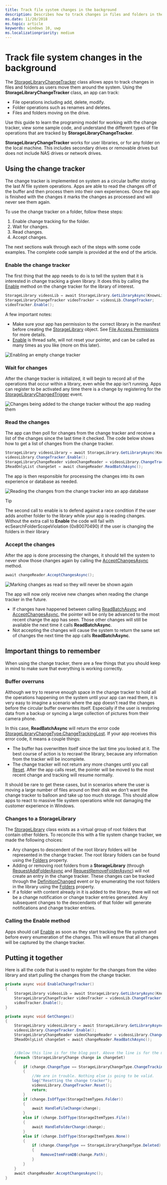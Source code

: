 ```yaml
---
title: Track file system changes in the background
description: Describes how to track changes in files and folders in the background as users move them around the system.
ms.date: 11/20/2018
ms.topic: article
keywords: windows 10, uwp
ms.localizationpriority: medium
---
```


# Track file system changes in the background

The [StorageLibraryChangeTracker](https://docs.microsoft.com/uwp/api/Windows.Storage.StorageLibraryChangeTracker) class allows apps to track changes in files and folders as users move them around the system. Using the **StorageLibraryChangeTracker** class, an app can track:

- File operations including add, delete, modify.
- Folder operations such as renames and deletes.
- Files and folders moving on the drive.

Use this guide to learn the programing model for working with the change tracker, view some sample code, and understand the different types of file operations that are tracked by **StorageLibraryChangeTracker**.

**StorageLibraryChangeTracker** works for user libraries, or for any folder on the local machine. This includes secondary drives or removable drives but does not include NAS drives or network drives.

## Using the change tracker

The change tracker is implemented on system as a circular buffer storing the last *N* file system operations. Apps are able to read the changes off of the buffer and then process them into their own experiences. Once the app is finished with the changes it marks the changes as processed and will never see them again.

To use the change tracker on a folder, follow these steps:

1. Enable change tracking for the folder.
2. Wait for changes.
3. Read changes.
4. Accept changes.

The next sections walk through each of the steps with some code examples. The complete code sample is provided at the end of the article.

### Enable the change tracker

The first thing that the app needs to do is to tell the system that it is interested in change tracking a given library. It does this by calling the [Enable](https://docs.microsoft.com/uwp/api/windows.storage.storagelibrarychangetracker.enable) method on the change tracker for the library of interest.

```csharp
StorageLibrary videosLib = await StorageLibrary.GetLibraryAsync(KnownLibraryId.Videos);
StorageLibraryChangeTracker videoTracker = videosLib.ChangeTracker;
videoTracker.Enable();
```

A few important notes:

- Make sure your app has permission to the correct library in the manifest before creating the [StorageLibrary](https://docs.microsoft.com/uwp/api/windows.storage.storagelibrary) object. See [File Access Permissions](https://docs.microsoft.com/en-us/windows/uwp/files/file-access-permissions) for more details.
- [Enable](https://docs.microsoft.com/uwp/api/windows.storage.storagelibrarychangetracker.enable) is thread safe, will not reset your pointer, and can be called as many times as you like (more on this later).

![Enabling an empty change tracker](images/changetracker-enable.png)

### Wait for changes

After the change tracker is initialized, it will begin to record all of the operations that occur within a library, even while the app isn’t running. Apps can register to be activated any time there is a change by registering for the [StorageLibraryChangedTrigger](https://docs.microsoft.com/uwp/api/Windows.ApplicationModel.Background.StorageLibraryContentChangedTrigger) event.

![Changes being added to the change tracker without the app reading them](images/changetracker-waiting.png)

### Read the changes

The app can then poll for changes from the change tracker and receive a list of the changes since the last time it checked. The code below shows how to get a list of changes from the change tracker.

```csharp
StorageLibrary videosLibrary = await StorageLibrary.GetLibraryAsync(KnownLibraryId.Videos);
videosLibrary.ChangeTracker.Enable();
StorageLibraryChangeReader videoChangeReader = videosLibrary.ChangeTracker.GetChangeReader();
IReadOnlyList changeSet = await changeReader.ReadBatchAsync();
```

The app is then responsible for processing the changes into its own experience or database as needed.

![Reading the changes from the change tracker into an app database](images/changetracker-reading.png)

> [!TIP]
> The second call to enable is to defend against a race condition if the user adds another folder to the library while your app is reading changes. Without the extra call to **Enable** the code will fail with ecSearchFolderScopeViolation (0x80070490) if the user is changing the folders in their library

### Accept the changes

After the app is done processing the changes, it should tell the system to never show those changes again by calling the [AcceptChangesAsync](https://docs.microsoft.com/uwp/api/windows.storage.storagelibrarychangereader.acceptchangesasync) method.

```csharp
await changeReader.AcceptChangesAsync();
```

![Marking changes as read so they will never be shown again](images/changetracker-accepting.png)

The app will now only receive new changes when reading the change tracker in the future.

- If changes have happened between calling [ReadBatchAsync](https://docs.microsoft.com/uwp/api/windows.storage.storagelibrarychangereader.readbatchasync) and [AcceptChangesAsync](https://docs.microsoft.com/uwp/api/windows.storage.storagelibrarychangereader.acceptchangesasync), the pointer will be only be advanced to the most recent change the app has seen. Those other changes will still be available the next time it calls **ReadBatchAsync**.
- Not accepting the changes will cause the system to return the same set of changes the next time the app calls **ReadBatchAsync**.

## Important things to remember

When using the change tracker, there are a few things that you should keep in mind to make sure that everything is working correctly.

### Buffer overruns

Although we try to reserve enough space in the change tracker to hold all the operations happening on the system until your app can read them, it is very easy to imagine a scenario where the app doesn’t read the changes before the circular buffer overwrites itself. Especially if the user is restoring data from a backup or syncing a large collection of pictures from their camera phone.

In this case, **ReadBatchAsync** will return the error code [StorageLibraryChangeType.ChangeTrackingLost](https://docs.microsoft.com/uwp/api/windows.storage.storagelibrarychangetype). If your app receives this error code, it means a couple things:

* The buffer has overwritten itself since the last time you looked at it. The best course of action is to recrawl the library, because any information from the tracker will be incomplete.
* The change tracker will not return any more changes until you call [Reset](https://docs.microsoft.com/uwp/api/windows.storage.storagelibrarychangetracker.reset). After the app calls reset, the pointer will be moved to the most recent change and tracking will resume normally.

It should be rare to get these cases, but in scenarios where the user is moving a large number of files around on their disk we don’t want the change tracker to balloon and take up too much storage. This should allow apps to react to massive file system operations while not damaging the customer experience in Windows.

### Changes to a StorageLibrary

The [StorageLibrary](https://docs.microsoft.com/uwp/api/windows.storage.storagelibrary) class exists as a virtual group of root folders that contain other folders. To reconcile this with a file system change tracker, we made the following choices:

- Any changes to descendent of the root library folders will be represented in the change tracker. The root library folders can be found using the [Folders](https://docs.microsoft.com/uwp/api/windows.storage.storagelibrary.folders) property.
- Adding or removing root folders from a **StorageLibrary** (through [RequestAddFolderAsync](https://docs.microsoft.com/uwp/api/windows.storage.storagelibrary.requestaddfolderasync) and [RequestRemoveFolderAsync](https://docs.microsoft.com/uwp/api/windows.storage.storagelibrary.requestremovefolderasync)) will not create an entry in the change tracker. These changes can be tracked through the [DefinitionChanged](https://docs.microsoft.com/uwp/api/windows.storage.storagelibrary.definitionchanged) event or by enumerating the root folders in the library using the [Folders](https://docs.microsoft.com/uwp/api/windows.storage.storagelibrary.folders) property.
- If a folder with content already in it is added to the library, there will not be a change notification or change tracker entries generated. Any subsequent changes to the descendants of that folder will generate notifications and change tracker entries.

### Calling the Enable method

Apps should call [Enable](https://docs.microsoft.com/uwp/api/windows.storage.storagelibrarychangetracker.enable) as soon as they start tracking the file system and before every enumeration of the changes. This will ensure that all changes will be captured by the change tracker.  

## Putting it together

Here is all the code that is used to register for the changes from the video library and start pulling the changes from the change tracker.

```csharp
private async void EnableChangeTracker()
{
    StorageLibrary videosLib = await StorageLibrary.GetLibraryAsync(KnownLibraryId.Videos);
    StorageLibraryChangeTracker videoTracker = videosLib.ChangeTracker;
    videoTracker.Enable();
}

private async void GetChanges()
{
    StorageLibrary videosLibrary = await StorageLibrary.GetLibraryAsync(KnownLibraryId.Videos);
    videosLibrary.ChangeTracker.Enable();
    StorageLibraryChangeReader videoChangeReader = videosLibrary.ChangeTracker.GetChangeReader();
    IReadOnlyList changeSet = await changeReader.ReadBatchAsync();


    //Below this line is for the blog post. Above the line is for the magazine
    foreach (StorageLibraryChange change in changeSet)
    {
        if (change.ChangeType == StorageLibraryChangeType.ChangeTrackingLost)
        {
            //We are in trouble. Nothing else is going to be valid.
            log("Resetting the change tracker");
            videosLibrary.ChangeTracker.Reset();
            return;
        }
        if (change.IsOfType(StorageItemTypes.Folder))
        {
            await HandleFileChange(change);
        }
        else if (change.IsOfType(StorageItemTypes.File))
        {
            await HandleFolderChange(change);
        }
        else if (change.IsOfType(StorageItemTypes.None))
        {
            if (change.ChangeType == StorageLibraryChangeType.Deleted)
            {
                RemoveItemFromDB(change.Path);
            }
        }
    }
    await changeReader.AcceptChangesAsync();
}
```
